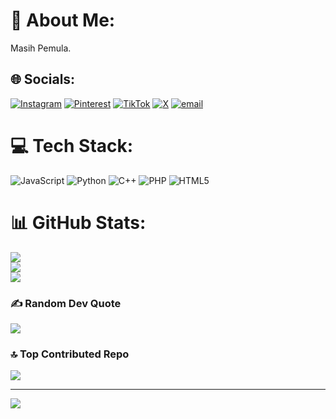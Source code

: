 # 💫 About Me:
Masih Pemula.


## 🌐 Socials:
[![Instagram](https://img.shields.io/badge/Instagram-%23E4405F.svg?logo=Instagram&logoColor=white)](https://instagram.com/https://www.instagram.com/ndimmqt_?igsh=eXBpMnozM2RnZWpm) [![Pinterest](https://img.shields.io/badge/Pinterest-%23E60023.svg?logo=Pinterest&logoColor=white)](https://pinterest.com/https://pin.it/4o5Opj8EP) [![TikTok](https://img.shields.io/badge/TikTok-%23000000.svg?logo=TikTok&logoColor=white)](https://tiktok.com/@https://www.tiktok.com/@ndimmqt_?is_from_webapp=1&sender_device=pc) [![X](https://img.shields.io/badge/X-black.svg?logo=X&logoColor=white)](https://x.com/https://x.com/Ndimmqt_?t=oHC5B8IjF9S3p2VXX8ZESg&s=09) [![email](https://img.shields.io/badge/Email-D14836?logo=gmail&logoColor=white)](mailto:dimaszakayev@gmail.com) 

# 💻 Tech Stack:
![JavaScript](https://img.shields.io/badge/javascript-%23323330.svg?style=for-the-badge&logo=javascript&logoColor=%23F7DF1E) ![Python](https://img.shields.io/badge/python-3670A0?style=for-the-badge&logo=python&logoColor=ffdd54) ![C++](https://img.shields.io/badge/c++-%2300599C.svg?style=for-the-badge&logo=c%2B%2B&logoColor=white) ![PHP](https://img.shields.io/badge/php-%23777BB4.svg?style=for-the-badge&logo=php&logoColor=white) ![HTML5](https://img.shields.io/badge/html5-%23E34F26.svg?style=for-the-badge&logo=html5&logoColor=white)
# 📊 GitHub Stats:
![](https://github-readme-stats.vercel.app/api?username=Ndimm&theme=radical&hide_border=true&include_all_commits=true&count_private=false)<br/>
![](https://nirzak-streak-stats.vercel.app/?user=Ndimm&theme=radical&hide_border=true)<br/>
![](https://github-readme-stats.vercel.app/api/top-langs/?username=Ndimm&theme=radical&hide_border=true&include_all_commits=true&count_private=false&layout=compact)

### ✍️ Random Dev Quote
![](https://quotes-github-readme.vercel.app/api?type=horizontal&theme=radical)

### 🔝 Top Contributed Repo
![](https://github-contributor-stats.vercel.app/api?username=Ndimm&limit=5&theme=radical&combine_all_yearly_contributions=true)

---
[![](https://visitcount.itsvg.in/api?id=Ndimm&icon=2&color=0)](https://visitcount.itsvg.in)

<!-- Proudly created with GPRM ( https://gprm.itsvg.in ) --> 
